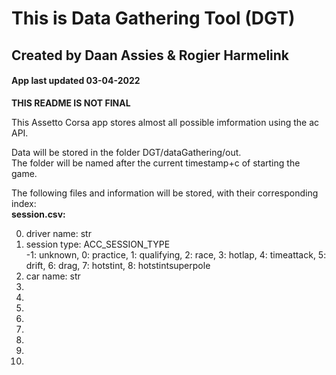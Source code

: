 # This is Data Gathering Tool (DGT)
## Created by Daan Assies & Rogier Harmelink
#### App last updated 03-04-2022

**THIS README IS NOT FINAL**

This Assetto Corsa app stores almost all possible imformation using the ac API.

Data will be stored in the folder DGT/dataGathering/out.  
The folder will be named after the current timestamp+c of starting the game.

The following files and information will be stored, with their corresponding index: \
**session.csv:**

0. driver name: str
1. session type: ACC_SESSION_TYPE \
-1: unknown, 0: practice, 1: qualifying, 2: race, 3: hotlap, 
4: timeattack, 5: drift, 6: drag, 7: hotstint, 8: hotstintsuperpole
2. car name: str
3. 
4. 
5. 
6. 
7. 
8. 
9. 
10. 